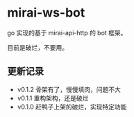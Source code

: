 # mirai-ws-bot

go 实现的基于 mirai-api-http 的 bot 框架。

目前是破烂，不要用。

## 更新记录

- v0.1.2 骨架有了，慢慢填肉，问题不大
- v0.1.1 重构架构，还是破烂
- v0.1.0 赶鸭子上架的破烂，实现特定功能